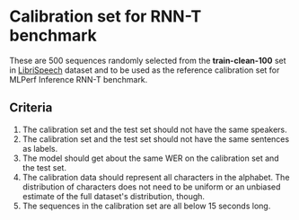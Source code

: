 # Calibration set for RNN-T benchmark

These are 500 sequences randomly selected from the **train-clean-100** set in [LibriSpeech](http://www.openslr.org/12/) dataset and to be used as the reference calibration set for MLPerf Inference RNN-T benchmark. 

## Criteria

1. The calibration set and the test set should not have the same speakers.
2. The calibration set and the test set should not have the same sentences as labels.
3. The model should get about the same WER on the calibration set and the test set.
4. The calibration data should represent all characters in the alphabet. The distribution of characters does not need to be uniform or an unbiased estimate of the full dataset's distribution, though.
5. The sequences in the calibration set are all below 15 seconds long.

